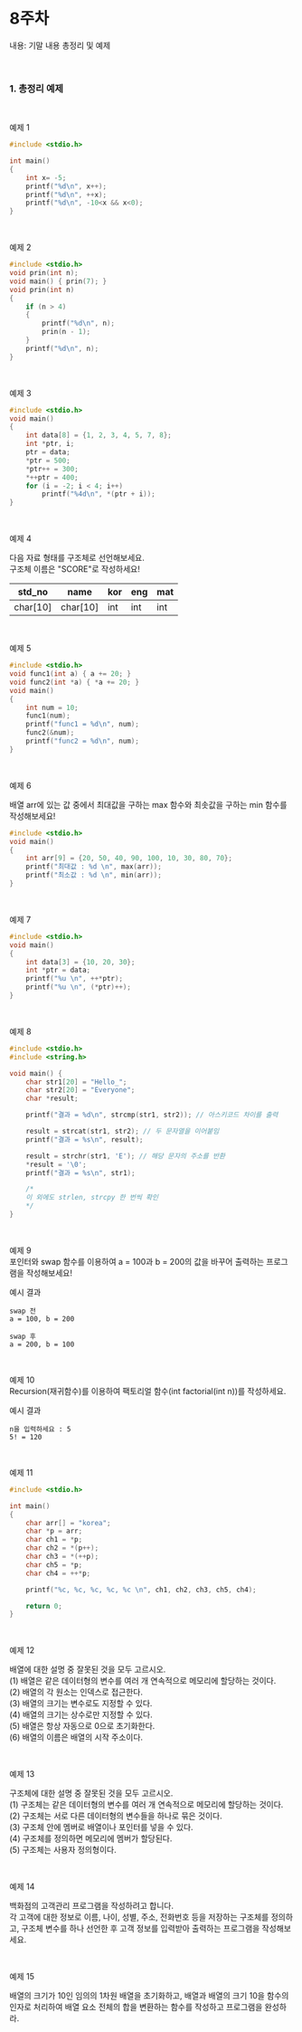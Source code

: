 # 8주차

내용: 기말 내용 총정리 및 예제

<br/>

### 1. 총정리 예제

<br/>

예제 1

```c
#include <stdio.h>

int main()
{
    int x= -5;
    printf("%d\n", x++);
    printf("%d\n", ++x);
    printf("%d\n", -10<x && x<0);
}
```  


<br/>

예제 2

```c
#include <stdio.h>
void prin(int n);
void main() { prin(7); }
void prin(int n)
{
	if (n > 4)
	{
		printf("%d\n", n);
		prin(n - 1);
	}
	printf("%d\n", n);
}
```  

<br/>

예제 3

```c
#include <stdio.h>
void main()
{
	int data[8] = {1, 2, 3, 4, 5, 7, 8};
	int *ptr, i;
	ptr = data;
	*ptr = 500;
	*ptr++ = 300;
	*++ptr = 400;
	for (i = -2; i < 4; i++)
		printf("%4d\n", *(ptr + i));
}
```  

<br/>


예제 4  

다음 자료 형태를 구조체로 선언해보세요.  
구조체 이름은 "SCORE"로 작성하세요!

|std_no|name|kor|eng|mat|
|--------|--------|---|---|---|
|char[10]|char[10]|int|int|int|

<br/>

예제 5

```c
#include <stdio.h>
void func1(int a) { a += 20; }
void func2(int *a) { *a += 20; }
void main()
{
	int num = 10;
	func1(num);
	printf("func1 = %d\n", num);
	func2(&num);
	printf("func2 = %d\n", num);
}
```

<br/>

예제 6  

배열 arr에 있는 값 중에서 최대값을 구하는 max 함수와 최솟값을 구하는 min 함수를 작성해보세요!
  
```c
#include <stdio.h>
void main()
{
	int arr[9] = {20, 50, 40, 90, 100, 10, 30, 80, 70};
	printf("최대값 : %d \n", max(arr));
	printf("최소값 : %d \n", min(arr));
}
```  

<br/>

예제 7  


```c
#include <stdio.h>
void main()
{
	int data[3] = {10, 20, 30};
	int *ptr = data;
	printf("%u \n", ++*ptr);
	printf("%u \n", (*ptr)++);
}
```

<br/>

예제 8  

```c
#include <stdio.h>
#include <string.h>

void main() {
    char str1[20] = "Hello_";
    char str2[20] = "Everyone";
    char *result;

    printf("결과 = %d\n", strcmp(str1, str2)); // 아스키코드 차이를 출력

    result = strcat(str1, str2); // 두 문자열을 이어붙임
    printf("결과 = %s\n", result);

    result = strchr(str1, 'E'); // 해당 문자의 주소를 반환
    *result = '\0';
    printf("결과 = %s\n", str1);

    /*
    이 외에도 strlen, strcpy 한 번씩 확인
    */
}
```


<br/>

예제 9  
포인터와 swap 함수를 이용하여 a = 100과 b = 200의 값을 바꾸어 출력하는 프로그램을 작성해보세요!

예시 결과
```
swap 전
a = 100, b = 200

swap 후
a = 200, b = 100
```

<br/>

예제 10  
Recursion(재귀함수)를 이용하여 팩토리얼 함수(int factorial(int n))를 작성하세요.

예시 결과
```
n을 입력하세요 : 5
5! = 120
```


<br/>

예제 11

```c
#include <stdio.h>

int main()
{
	char arr[] = "korea";
	char *p = arr;
	char ch1 = *p;
	char ch2 = *(p++);
	char ch3 = *(++p);
	char ch5 = *p;
	char ch4 = ++*p;

	printf("%c, %c, %c, %c, %c \n", ch1, ch2, ch3, ch5, ch4);

	return 0;
}
```

<br/>

예제 12

배열에 대한 설명 중 잘못된 것을 모두 고르시오.  
(1) 배열은 같은 데이터형의 변수를 여러 개 연속적으로 메모리에 할당하는 것이다.  
(2) 배열의 각 원소는 인덱스로 접근한다.  
(3) 배열의 크기는 변수로도 지정할 수 있다.  
(4) 배열의 크기는 상수로만 지정할 수 있다.  
(5) 배열은 항상 자동으로 0으로 초기화한다.  
(6) 배열의 이름은 배열의 시작 주소이다.  



<br/>

예제 13  

구조체에 대한 설명 중 잘못된 것을 모두 고르시오.  
(1) 구조체는 같은 데이터형의 변수를 여러 개 연속적으로 메모리에 할당하는 것이다.  
(2) 구조체는 서로 다른 데이터형의 변수들을 하나로 묶은 것이다.  
(3) 구조체 안에 멤버로 배열이나 포인터를 넣을 수 있다.  
(4) 구조체를 정의하면 메모리에 멤버가 할당된다.  
(5) 구조체는 사용자 정의형이다.  



<br/>

예제 14  

백화점의 고객관리 프로그램을 작성하려고 합니다.  
각 고객에 대한 정보로 이름, 나이, 성별, 주소, 전화번호 등을 저장하는 구조체를 정의하고, 구조체 변수를 하나 선언한 후 고객 정보를 입력받아 출력하는 프로그램을 작성해보세요.

<br/>

예제 15  

배열의 크기가 10인 임의의 1차원 배열을 초기화하고, 배열과 배열의 크기 10을 함수의 인자로 처리하여 배열 요소 전체의 합을 변환하는 함수를 작성하고 프로그램을 완성하라.
